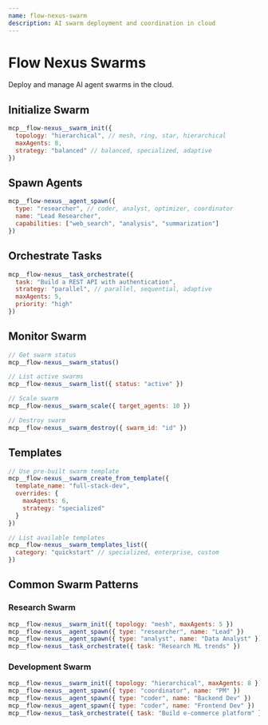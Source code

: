 ```yaml
---
name: flow-nexus-swarm
description: AI swarm deployment and coordination in cloud
---
```


# Flow Nexus Swarms

Deploy and manage AI agent swarms in the cloud.

## Initialize Swarm
```javascript
mcp__flow-nexus__swarm_init({
  topology: "hierarchical", // mesh, ring, star, hierarchical
  maxAgents: 8,
  strategy: "balanced" // balanced, specialized, adaptive
})
```

## Spawn Agents
```javascript
mcp__flow-nexus__agent_spawn({
  type: "researcher", // coder, analyst, optimizer, coordinator
  name: "Lead Researcher",
  capabilities: ["web_search", "analysis", "summarization"]
})
```

## Orchestrate Tasks
```javascript
mcp__flow-nexus__task_orchestrate({
  task: "Build a REST API with authentication",
  strategy: "parallel", // parallel, sequential, adaptive
  maxAgents: 5,
  priority: "high"
})
```

## Monitor Swarm
```javascript
// Get swarm status
mcp__flow-nexus__swarm_status()

// List active swarms
mcp__flow-nexus__swarm_list({ status: "active" })

// Scale swarm
mcp__flow-nexus__swarm_scale({ target_agents: 10 })

// Destroy swarm
mcp__flow-nexus__swarm_destroy({ swarm_id: "id" })
```

## Templates
```javascript
// Use pre-built swarm template
mcp__flow-nexus__swarm_create_from_template({
  template_name: "full-stack-dev",
  overrides: {
    maxAgents: 6,
    strategy: "specialized"
  }
})

// List available templates
mcp__flow-nexus__swarm_templates_list({
  category: "quickstart" // specialized, enterprise, custom
})
```

## Common Swarm Patterns

### Research Swarm
```javascript
mcp__flow-nexus__swarm_init({ topology: "mesh", maxAgents: 5 })
mcp__flow-nexus__agent_spawn({ type: "researcher", name: "Lead" })
mcp__flow-nexus__agent_spawn({ type: "analyst", name: "Data Analyst" })
mcp__flow-nexus__task_orchestrate({ task: "Research ML trends" })
```

### Development Swarm
```javascript
mcp__flow-nexus__swarm_init({ topology: "hierarchical", maxAgents: 8 })
mcp__flow-nexus__agent_spawn({ type: "coordinator", name: "PM" })
mcp__flow-nexus__agent_spawn({ type: "coder", name: "Backend Dev" })
mcp__flow-nexus__agent_spawn({ type: "coder", name: "Frontend Dev" })
mcp__flow-nexus__task_orchestrate({ task: "Build e-commerce platform" })
```